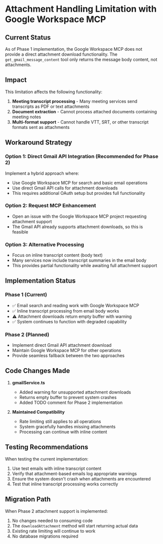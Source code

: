 # Attachment Handling Limitation with Google Workspace MCP

## Current Status

As of Phase 1 implementation, the Google Workspace MCP does not provide a direct attachment download functionality. The `get_gmail_message_content` tool only returns the message body content, not attachments.

## Impact

This limitation affects the following functionality:
1. **Meeting transcript processing** - Many meeting services send transcripts as PDF or text attachments
2. **Document extraction** - Cannot process attached documents containing meeting notes
3. **Multi-format support** - Cannot handle VTT, SRT, or other transcript formats sent as attachments

## Workaround Strategy

### Option 1: Direct Gmail API Integration (Recommended for Phase 2)
Implement a hybrid approach where:
- Use Google Workspace MCP for search and basic email operations
- Use direct Gmail API calls for attachment downloads
- This requires additional OAuth setup but provides full functionality

### Option 2: Request MCP Enhancement
- Open an issue with the Google Workspace MCP project requesting attachment support
- The Gmail API already supports attachment downloads, so this is feasible

### Option 3: Alternative Processing
- Focus on inline transcript content (body text)
- Many services now include transcript summaries in the email body
- This provides partial functionality while awaiting full attachment support

## Implementation Status

### Phase 1 (Current)
- ✅ Email search and reading work with Google Workspace MCP
- ✅ Inline transcript processing from email body works
- ⚠️ Attachment downloads return empty buffer with warning
- ✅ System continues to function with degraded capability

### Phase 2 (Planned)
- Implement direct Gmail API attachment download
- Maintain Google Workspace MCP for other operations
- Provide seamless fallback between the two approaches

## Code Changes Made

1. **gmailService.ts**
   - Added warning for unsupported attachment downloads
   - Returns empty buffer to prevent system crashes
   - Added TODO comment for Phase 2 implementation

2. **Maintained Compatibility**
   - Rate limiting still applies to all operations
   - System gracefully handles missing attachments
   - Processing can continue with inline content

## Testing Recommendations

When testing the current implementation:
1. Use test emails with inline transcript content
2. Verify that attachment-based emails log appropriate warnings
3. Ensure the system doesn't crash when attachments are encountered
4. Test that inline transcript processing works correctly

## Migration Path

When Phase 2 attachment support is implemented:
1. No changes needed to consuming code
2. The `downloadAttachment` method will start returning actual data
3. Existing rate limiting will continue to work
4. No database migrations required
